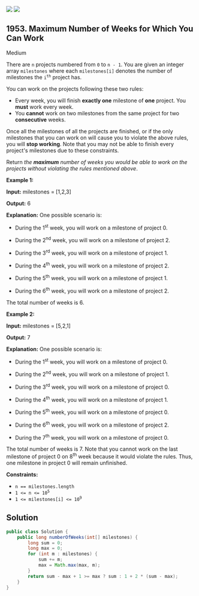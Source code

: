 [![](https://img.shields.io/github/stars/javadev/LeetCode-in-Java?label=Stars&style=flat-square)](https://github.com/javadev/LeetCode-in-Java)
[![](https://img.shields.io/github/forks/javadev/LeetCode-in-Java?label=Fork%20me%20on%20GitHub%20&style=flat-square)](https://github.com/javadev/LeetCode-in-Java/fork)

## 1953\. Maximum Number of Weeks for Which You Can Work

Medium

There are `n` projects numbered from `0` to `n - 1`. You are given an integer array `milestones` where each `milestones[i]` denotes the number of milestones the <code>i<sup>th</sup></code> project has.

You can work on the projects following these two rules:

*   Every week, you will finish **exactly one** milestone of **one** project. You **must** work every week.
*   You **cannot** work on two milestones from the same project for two **consecutive** weeks.

Once all the milestones of all the projects are finished, or if the only milestones that you can work on will cause you to violate the above rules, you will **stop working**. Note that you may not be able to finish every project's milestones due to these constraints.

Return _the **maximum** number of weeks you would be able to work on the projects without violating the rules mentioned above_.

**Example 1:**

**Input:** milestones = [1,2,3]

**Output:** 6

**Explanation:** One possible scenario is: 

- During the 1<sup>st</sup> week, you will work on a milestone of project 0. 

- During the 2<sup>nd</sup> week, you will work on a milestone of project 2. 

- During the 3<sup>rd</sup> week, you will work on a milestone of project 1. 

- During the 4<sup>th</sup> week, you will work on a milestone of project 2. 

- During the 5<sup>th</sup> week, you will work on a milestone of project 1. 

- During the 6<sup>th</sup> week, you will work on a milestone of project 2. 
  
The total number of weeks is 6.

**Example 2:**

**Input:** milestones = [5,2,1]

**Output:** 7

**Explanation:** One possible scenario is: 

- During the 1<sup>st</sup> week, you will work on a milestone of project 0. 

- During the 2<sup>nd</sup> week, you will work on a milestone of project 1. 

- During the 3<sup>rd</sup> week, you will work on a milestone of project 0. 

- During the 4<sup>th</sup> week, you will work on a milestone of project 1. 

- During the 5<sup>th</sup> week, you will work on a milestone of project 0. 

- During the 6<sup>th</sup> week, you will work on a milestone of project 2. 

- During the 7<sup>th</sup> week, you will work on a milestone of project 0. 
  
The total number of weeks is 7. Note that you cannot work on the last milestone of project 0 on 8<sup>th</sup> week because it would violate the rules. Thus, one milestone in project 0 will remain unfinished.

**Constraints:**

*   `n == milestones.length`
*   <code>1 <= n <= 10<sup>5</sup></code>
*   <code>1 <= milestones[i] <= 10<sup>9</sup></code>

## Solution

```java
public class Solution {
    public long numberOfWeeks(int[] milestones) {
        long sum = 0;
        long max = 0;
        for (int m : milestones) {
            sum += m;
            max = Math.max(max, m);
        }
        return sum - max + 1 >= max ? sum : 1 + 2 * (sum - max);
    }
}
```